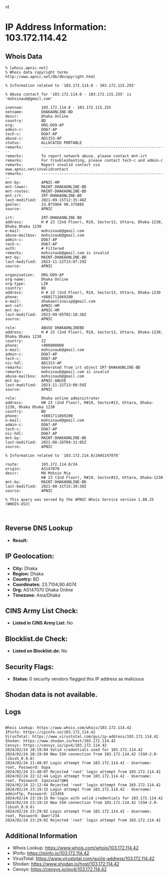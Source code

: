 vt
# IP Address Information: 103.172.114.42

## Whois Data
```
% [whois.apnic.net]
% Whois data copyright terms    http://www.apnic.net/db/dbcopyright.html

% Information related to '103.172.114.0 - 103.172.115.255'

% Abuse contact for '103.172.114.0 - 103.172.115.255' is 'mohsinaub@gmail.com'

inetnum:        103.172.114.0 - 103.172.115.255
netname:        DHAKAONLINE-BD
descr:          Dhaka Online
country:        BD
org:            ORG-DO9-AP
admin-c:        DOA7-AP
tech-c:         DOA7-AP
abuse-c:        AD1153-AP
status:         ALLOCATED PORTABLE
remarks:        --------------------------------------------------------
remarks:        To report network abuse, please contact mnt-irt
remarks:        For troubleshooting, please contact tech-c and admin-c
remarks:        Report invalid contact via www.apnic.net/invalidcontact
remarks:        --------------------------------------------------------
mnt-by:         APNIC-HM
mnt-lower:      MAINT-DHAKAONLINE-BD
mnt-routes:     MAINT-DHAKAONLINE-BD
mnt-irt:        IRT-DHAKAONLINE-BD
last-modified:  2021-09-15T12:35:40Z
geoloc:         23.873964 90.375885
source:         APNIC

irt:            IRT-DHAKAONLINE-BD
address:        H # 23 (2nd Floor), R19, Sector13, Uttara, Dhaka-1230, Dhaka Dhaka 1230
e-mail:         mohsinaub@gmail.com
abuse-mailbox:  mohsinaub@gmail.com
admin-c:        DOA7-AP
tech-c:         DOA7-AP
auth:           # Filtered
remarks:        mohsinaub@gmail.com is invalid
mnt-by:         MAINT-DHAKAONLINE-BD
last-modified:  2023-11-22T13:07:29Z
source:         APNIC

organisation:   ORG-DO9-AP
org-name:       Dhaka Online
org-type:       LIR
country:        BD
address:        H # 23 (2nd Floor), R19, Sector13, Uttara, Dhaka-1230
phone:          +8801711069200
e-mail:         dhakaonlineisp@gmail.com
mnt-ref:        APNIC-HM
mnt-by:         APNIC-HM
last-modified:  2023-09-05T02:18:38Z
source:         APNIC

role:           ABUSE DHAKAONLINEBD
address:        H # 23 (2nd Floor), R19, Sector13, Uttara, Dhaka-1230, Dhaka Dhaka 1230
country:        ZZ
phone:          +000000000
e-mail:         mohsinaub@gmail.com
admin-c:        DOA7-AP
tech-c:         DOA7-AP
nic-hdl:        AD1153-AP
remarks:        Generated from irt object IRT-DHAKAONLINE-BD
remarks:        mohsinaub@gmail.com is invalid
abuse-mailbox:  mohsinaub@gmail.com
mnt-by:         APNIC-ABUSE
last-modified:  2023-11-22T13:08:59Z
source:         APNIC

role:           Dhaka online administrator
address:        H# 23 (2nd Floor), R#19, Sector#13, Uttara, Dhaka-1230, Dhaka Dhaka 1230
country:        BD
phone:          +8801711069200
e-mail:         mohsinaud@gmail.com
admin-c:        DOA7-AP
tech-c:         DOA7-AP
nic-hdl:        DOA7-AP
mnt-by:         MAINT-DHAKAONLINE-BD
last-modified:  2021-08-26T04:31:05Z
source:         APNIC

% Information related to '103.172.114.0/24AS147070'

route:          103.172.114.0/24
origin:         AS147070
descr:          Md Mohsin Mia
                H# 23 (2nd Floor), R#19, Sector#13, Uttara, Dhaka-1230
mnt-by:         MAINT-DHAKAONLINE-BD
last-modified:  2021-08-31T15:39:38Z
source:         APNIC

% This query was served by the APNIC Whois Service version 1.88.25 (WHOIS-US3)



```
## Reverse DNS Lookup
- **Result:** 

## IP Geolocation:
- **City:** Dhaka
- **Region:** Dhaka
- **Country:** BD
- **Coordinates:** 23.7104,90.4074
- **Org:** AS147070 Dhaka Online
- **Timezone:** Asia/Dhaka

## CINS Army List Check:
- **Listed in CINS Army List:** 
No

## Blocklist.de Check:
- **Listed on Blocklist.de:** 
No

## Security Flags:
- **Status:** 0 security vendors flagged this IP address as malicious

## Shodan data is not available.

## Logs
```

Whois Lookup: https://www.whois.com/whois/103.172.114.42
IPinfo: https://ipinfo.io/103.172.114.42
VirusTotal: https://www.virustotal.com/gui/ip-address/103.172.114.42
Shodan: https://www.shodan.io/host/103.172.114.42
Censys: https://censys.io/ipv4/103.172.114.42
2024/02/24 20:19:04 Valid credentials used for 103.172.114.42
2024/02/24 20:19:04 New SSH connection from 103.172.114.42 (SSH-2.0-libssh_0.9.6)
2024/02/24 21:48:07 Login attempt from 103.172.114.42 - Username: root, Password: dupa
2024/02/24 21:48:07 Rejected 'root' login attempt from 103.172.114.42
2024/02/24 22:12:44 Login attempt from 103.172.114.42 - Username: root, Password: 1qazxsw2!@#$
2024/02/24 22:12:44 Rejected 'root' login attempt from 103.172.114.42
2024/02/24 23:19:15 Login attempt from 103.172.114.42 - Username: adminftp, Password: 123456
2024/02/24 23:19:15 Re-login with valid credentials for 103.172.114.42
2024/02/24 23:19:15 New SSH connection from 103.172.114.42 (SSH-2.0-libssh_0.9.6)
2024/02/24 23:29:02 Login attempt from 103.172.114.42 - Username: root, Password: Qwer!234
2024/02/24 23:29:02 Rejected 'root' login attempt from 103.172.114.42

```
## Additional Information
- Whois Lookup: https://www.whois.com/whois/103.172.114.42
- IPinfo: https://ipinfo.io/103.172.114.42
- VirusTotal: https://www.virustotal.com/gui/ip-address/103.172.114.42
- Shodan: https://www.shodan.io/host/103.172.114.42
- Censys: https://censys.io/ipv4/103.172.114.42

